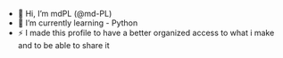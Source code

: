 - 👋 Hi, I’m mdPL (@md-PL)
- 🌱 I’m currently learning - Python
- ⚡ I made this profile to have a better organized access to what i make and to be able to share it
